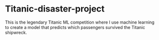 # Titanic-disaster-project
This is the legendary Titanic ML competition where I use machine learning to create a model that predicts which passengers survived the Titanic shipwreck.
